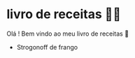 # livro de receitas :man_cook:

Olá ! Bem vindo ao meu livro de receitas :wave:

- Strogonoff de frango

 